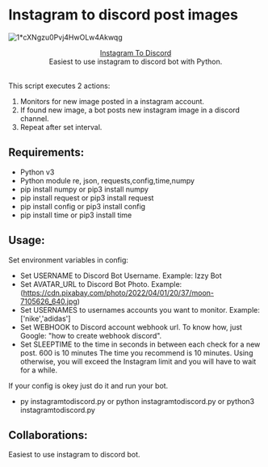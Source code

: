 # Instagram to discord post images
![1*cXNgzu0Pvj4HwOLw4Akwqg](https://markb4.files.wordpress.com/2021/01/discordinstagram.png?w=640)

<p align="center">
  <a href="https://www.instagram.com/">Instagram To Discord</a>
  <br/>
  Easiest to use instagram to discord bot with Python.
</p>
<br/>
This script executes 2 actions:

1. Monitors for new image posted in a instagram account.
2. If found new image, a bot posts new instagram image in a discord channel.
3. Repeat after set interval.

## Requirements:

- Python v3
- Python module re, json, requests,config,time,numpy
- pip install numpy or pip3 install numpy
- pip install request or pip3 install request
- pip install config or pip3 install config
- pip install time or pip3 install time

## Usage:

Set environment variables in config:
- Set USERNAME to Discord Bot Username. Example: Izzy Bot
- Set AVATAR_URL to Discord Bot Photo. Example: (https://cdn.pixabay.com/photo/2022/04/01/20/37/moon-7105626_640.jpg)
- Set USERNAMES to usernames accounts you want to monitor. Example: ['nike','adidas']
- Set WEBHOOK to Discord account webhook url. To know how, just Google: "how to create webhook discord".
- Set SLEEPTIME to the time in seconds in between each check for a new post. 600 is 10 minutes The time you recommend is 10 minutes. Using otherwise, you will exceed the Instagram limit and you will have to wait for a while.

If your config is okey just do it and run your bot.

- py instagramtodiscord.py or python instagramtodiscord.py or python3 instagramtodiscord.py


## Collaborations:

Easiest to use instagram to discord bot.

